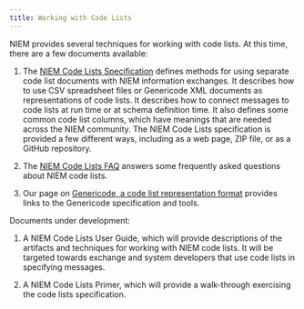 ```yaml
---
title: Working with Code Lists
---
```


NIEM provides several techniques for working with code lists. At this time,
there are a few documents available:

1. The [NIEM Code Lists Specification](niem-code-lists-specification) defines
   methods for using separate code list documents with NIEM information
   exchanges. It describes how to use CSV spreadsheet files or Genericode XML
   documents as representations of code lists. It describes how to connect
   messages to code lists at run time or at schema definition time. It also
   defines some common code list columns, which have meanings that are needed
   across the NIEM community. The NIEM Code Lists specification is provided a
   few different ways, including as a web page, ZIP file, or as a GitHub
   repository.

1. The [NIEM Code Lists FAQ](faq) answers some frequently asked questions about
   NIEM code lists.

1. Our page on [Genericode, a code list representation format](genericode)
   provides links to the Genericode specification and tools.

Documents under development:

1. A NIEM Code Lists User Guide, which will provide descriptions of the
   artifacts and techniques for working with NIEM code lists. It will be
   targeted towards exchange and system developers that use code lists in
   specifying messages.

1. A NIEM Code Lists Primer, which will provide a walk-through exercising the
   code lists specification.

